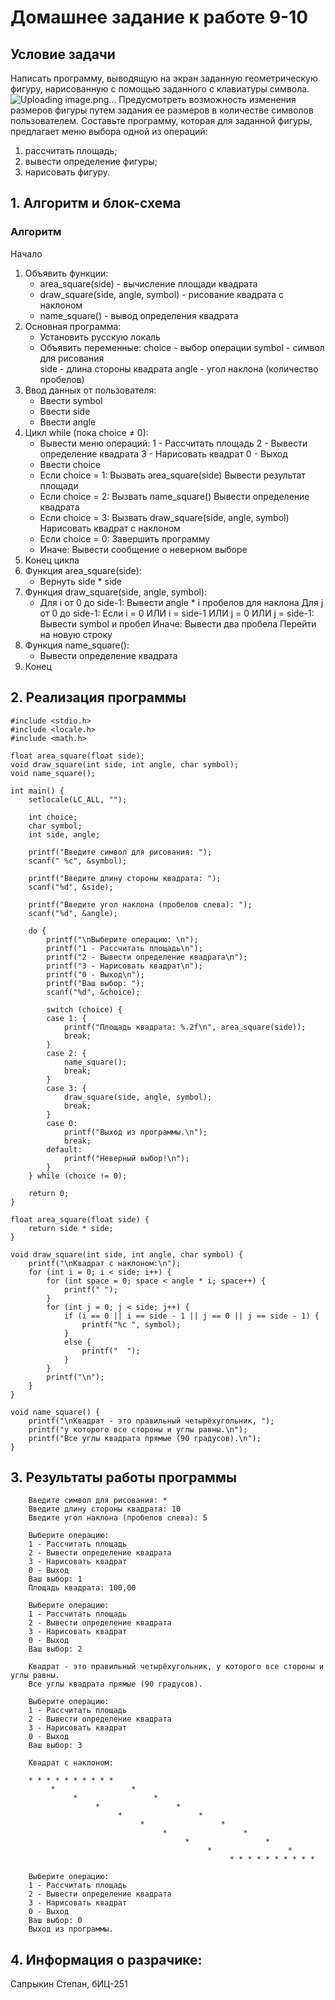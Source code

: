 # Домашнее задание к работе 9-10
## Условие задачи
Написать программу, выводящую на экран заданную геометрическую фигуру, нарисованную с помощью заданного с клавиатуры символа.
![Uploading image.png…]()
Предусмотреть возможность изменения размеров фигуры путем задания ее размеров в количестве символов пользователем. Составьте программу, которая для заданной фигуры, предлагает меню выбора одной из операций:

1) рассчитать площадь;
2) вывести определение фигуры;
3) нарисовать фигуру.
## 1. Алгоритм и блок-схема
### Алгоритм
Начало
1. Объявить функции:
   - area_square(side) - вычисление площади квадрата
   - draw_square(side, angle, symbol) - рисование квадрата с наклоном  
   - name_square() - вывод определения квадрата
2. Основная программа:
   - Установить русскую локаль
   - Объявить переменные:
        choice - выбор операции
        symbol - символ для рисования  
        side - длина стороны квадрата
        angle - угол наклона (количество пробелов)
3. Ввод данных от пользователя:
   - Ввести symbol
   - Ввести side  
   - Ввести angle
4. Цикл while (пока choice ≠ 0):
   - Вывести меню операций:
        1 - Рассчитать площадь
        2 - Вывести определение квадрата
        3 - Нарисовать квадрат
        0 - Выход
   - Ввести choice
   - Если choice = 1:
        Вызвать area_square(side)
        Вывести результат площади
   - Если choice = 2:
        Вызвать name_square()
        Вывести определение квадрата
   - Если choice = 3:
        Вызвать draw_square(side, angle, symbol)
        Нарисовать квадрат с наклоном
   - Если choice = 0:
        Завершить программу
   - Иначе:
        Вывести сообщение о неверном выборе
5. Конец цикла
6. Функция area_square(side):
   - Вернуть side * side
7. Функция draw_square(side, angle, symbol):
   - Для i от 0 до side-1:
        Вывести angle * i пробелов для наклона
        Для j от 0 до side-1:
            Если i = 0 ИЛИ i = side-1 ИЛИ j = 0 ИЛИ j = side-1:
                Вывести symbol и пробел
            Иначе:
                Вывести два пробела
        Перейти на новую строку
8. Функция name_square():
   - Вывести определение квадрата
9. Конец
## 2. Реализация программы
    #include <stdio.h>
    #include <locale.h>
    #include <math.h>
    
    float area_square(float side);
    void draw_square(int side, int angle, char symbol);
    void name_square();
    
    int main() {
        setlocale(LC_ALL, "");
    
        int choice;
        char symbol;
        int side, angle;
    
        printf("Введите символ для рисования: ");
        scanf(" %c", &symbol);
    
        printf("Введите длину стороны квадрата: ");
        scanf("%d", &side);
    
        printf("Введите угол наклона (пробелов слева): ");
        scanf("%d", &angle);
    
        do {
            printf("\nВыберите операцию: \n");
            printf("1 - Рассчитать площадь\n");
            printf("2 - Вывести определение квадрата\n");
            printf("3 - Нарисовать квадрат\n");
            printf("0 - Выход\n");
            printf("Ваш выбор: ");
            scanf("%d", &choice);
    
            switch (choice) {
            case 1: {
                printf("Площадь квадрата: %.2f\n", area_square(side));
                break;
            }
            case 2: {
                name_square();
                break;
            }
            case 3: {
                draw_square(side, angle, symbol);
                break;
            }
            case 0:
                printf("Выход из программы.\n");
                break;
            default:
                printf("Неверный выбор!\n");
            }
        } while (choice != 0);
    
        return 0;
    }
    
    float area_square(float side) {
        return side * side;
    }
    
    void draw_square(int side, int angle, char symbol) {
        printf("\nКвадрат с наклоном:\n");
        for (int i = 0; i < side; i++) {
            for (int space = 0; space < angle * i; space++) {
                printf(" ");
            }
            for (int j = 0; j < side; j++) {
                if (i == 0 || i == side - 1 || j == 0 || j == side - 1) {
                    printf("%c ", symbol);
                }
                else {
                    printf("  ");
                }
            }
            printf("\n");
        }
    }
    
    void name_square() {
        printf("\nКвадрат - это правильный четырёхугольник, ");
        printf("у которого все стороны и углы равны.\n");
        printf("Все углы квадрата прямые (90 градусов).\n");
    }
## 3. Результаты работы программы
        Введите символ для рисования: *
        Введите длину стороны квадрата: 10
        Введите угол наклона (пробелов слева): 5
        
        Выберите операцию:
        1 - Рассчитать площадь
        2 - Вывести определение квадрата
        3 - Нарисовать квадрат
        0 - Выход
        Ваш выбор: 1
        Площадь квадрата: 100,00
        
        Выберите операцию:
        1 - Рассчитать площадь
        2 - Вывести определение квадрата
        3 - Нарисовать квадрат
        0 - Выход
        Ваш выбор: 2
        
        Квадрат - это правильный четырёхугольник, у которого все стороны и углы равны.
        Все углы квадрата прямые (90 градусов).
        
        Выберите операцию:
        1 - Рассчитать площадь
        2 - Вывести определение квадрата
        3 - Нарисовать квадрат
        0 - Выход
        Ваш выбор: 3
        
        Квадрат с наклоном:
        
        * * * * * * * * * *
             *                 *
                  *                 *
                       *                 *
                            *                 *
                                 *                 *
                                      *                 *
                                           *                 *
                                                *                 *
                                                     * * * * * * * * * *
        
        Выберите операцию:
        1 - Рассчитать площадь
        2 - Вывести определение квадрата
        3 - Нарисовать квадрат
        0 - Выход
        Ваш выбор: 0
        Выход из программы.
## 4. Информация о разрачике: 
Сапрыкин Степан, бИЦ-251
